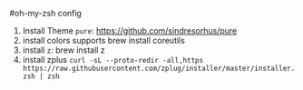 #oh-my-zsh config

1. Install Theme `pure`: https://github.com/sindresorhus/pure
2. install colors supports
    brew install coreutils
3. install `z`:
    brew install z
4. install zplus
	`curl -sL --proto-redir -all,https https://raw.githubusercontent.com/zplug/installer/master/installer.zsh | zsh`
